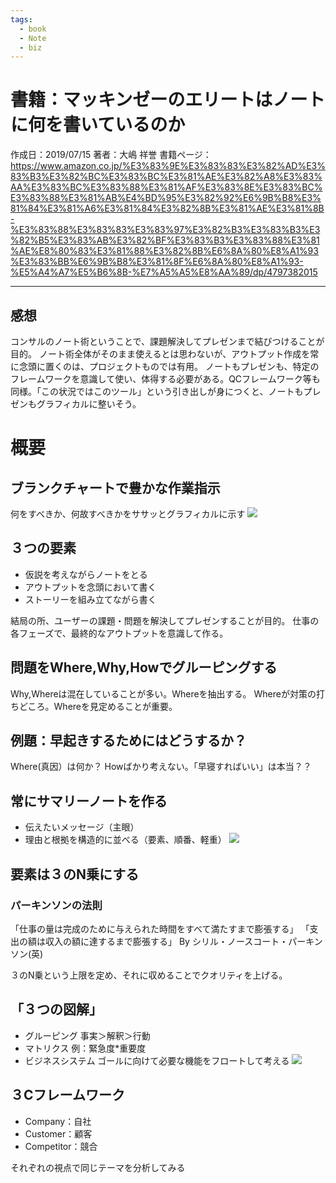 ```yaml
---
tags:
  - book
  - Note
  - biz
---
```


# 書籍：マッキンゼーのエリートはノートに何を書いているのか
作成日：2019/07/15
著者：大嶋 祥誉
書籍ページ：https://www.amazon.co.jp/%E3%83%9E%E3%83%83%E3%82%AD%E3%83%B3%E3%82%BC%E3%83%BC%E3%81%AE%E3%82%A8%E3%83%AA%E3%83%BC%E3%83%88%E3%81%AF%E3%83%8E%E3%83%BC%E3%83%88%E3%81%AB%E4%BD%95%E3%82%92%E6%9B%B8%E3%81%84%E3%81%A6%E3%81%84%E3%82%8B%E3%81%AE%E3%81%8B-%E3%83%88%E3%83%83%E3%83%97%E3%82%B3%E3%83%B3%E3%82%B5%E3%83%AB%E3%82%BF%E3%83%B3%E3%83%88%E3%81%AE%E8%80%83%E3%81%88%E3%82%8B%E6%8A%80%E8%A1%93%E3%83%BB%E6%9B%B8%E3%81%8F%E6%8A%80%E8%A1%93-%E5%A4%A7%E5%B6%8B-%E7%A5%A5%E8%AA%89/dp/4797382015

---

## 感想
コンサルのノート術ということで、課題解決してプレゼンまで結びつけることが目的。
ノート術全体がそのまま使えるとは思わないが、アウトプット作成を常に念頭に置くのは、プロジェクトものでは有用。
ノートもプレゼンも、特定のフレームワークを意識して使い、体得する必要がある。QCフレームワーク等も同様。「この状況ではこのツール」という引き出しが身につくと、ノートもプレゼンもグラフィカルに整いそう。


# 概要
## ブランクチャートで豊かな作業指示
何をすべきか、何故すべきかをササッとグラフィカルに示す
![](https://i.imgur.com/c1VJsDz.jpg)

## ３つの要素
* 仮説を考えながらノートをとる
* アウトプットを念頭において書く
* ストーリーを組み立てながら書く

結局の所、ユーザーの課題・問題を解決してプレゼンすることが目的。
仕事の各フェーズで、最終的なアウトプットを意識して作る。

## 問題をWhere,Why,Howでグルーピングする
Why,Whereは混在していることが多い。Whereを抽出する。
Whereが対策の打ちどころ。Whereを見定めることが重要。

## 例題：早起きするためにはどうするか？
Where(真因）は何か？
Howばかり考えない。「早寝すればいい」は本当？？

## 常にサマリーノートを作る
* 伝えたいメッセージ（主眼）
* 理由と根拠を構造的に並べる（要素、順番、軽重）
![](https://i.imgur.com/82j2RfW.jpg)

## 要素は３のN乗にする
### パーキンソンの法則
「仕事の量は完成のために与えられた時間をすべて満たすまで膨張する」
「支出の額は収入の額に達するまで膨張する」
By シリル・ノースコート・パーキンソン(英)

３のN乗という上限を定め、それに収めることでクオリティを上げる。

## 「３つの図解」
* グルーピング
事実＞解釈＞行動
* マトリクス
例：緊急度*重要度
* ビジネスシステム
ゴールに向けて必要な機能をフロートして考える
![](https://i.imgur.com/Mo7DMkO.jpg)

## ３Cフレームワーク
* Company：自社
* Customer：顧客
* Competitor：競合

それぞれの視点で同じテーマを分析してみる